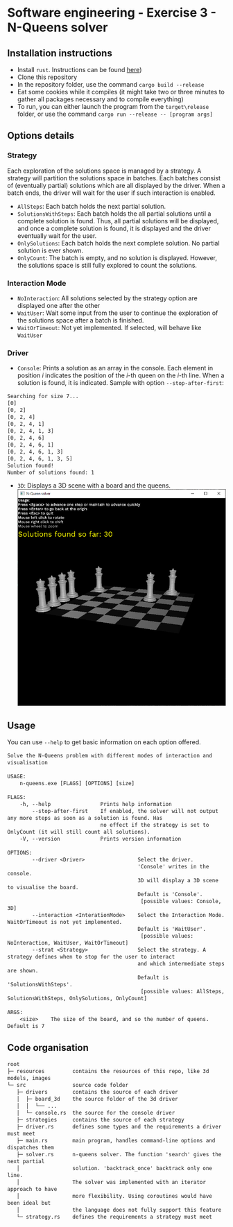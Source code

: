 # Software engineering - Exercise 3 - N-Queens solver

## Installation instructions

- Install `rust`. Instructions can be found [here](https://www.rust-lang.org/tools/install))
- Clone this repository
- In the repository folder, use the command `cargo build --release`
- Eat some cookies while it compiles (it might take two or three minutes to gather all packages necessary and to compile everything)
- To run, you can either launch the program from the `target\release` folder, or use the command `cargo run --release -- [program args]`

## Options details

### Strategy

Each exploration of the solutions space is managed by a strategy. A strategy will partition the solutions space in batches. Each batches consist of (eventually partial) solutions which are all displayed by the driver. When a batch ends, the driver will wait for the user if such interaction is enabled.

- `AllSteps`: Each batch holds the next partial solution.
- `SolutionsWithSteps`: Each batch holds the all partial solutions until a complete solution is found. Thus, all partial solutions will be displayed, and once a complete solution is found, it is displayed and the driver eventually wait for the user.
- `OnlySolutions`: Each batch holds the next complete solution. No partial solution is ever shown.
- `OnlyCount`: The batch is empty, and no solution is displayed. However, the solutions space is still fully explored to count the solutions.

### Interaction Mode

- `NoInteraction`: All solutions selected by the strategy option are displayed one after the other
- `WaitUser`: Wait some input from the user to continue the exploration of the solutions space after a batch is finished.
- `WaitOrTimeout`: Not yet implemented. If selected, will behave like `WaitUser`


### Driver
- `Console`:
	Prints a solution as an array in the console. Each element in position *i* indicates the position of the *i*-th queen on the *i*-th line.
	When a solution is found, it is indicated.
	Sample with option `--stop-after-first`:
```
Searching for size 7...
[0]
[0, 2]
[0, 2, 4]
[0, 2, 4, 1]
[0, 2, 4, 1, 3]
[0, 2, 4, 6]
[0, 2, 4, 6, 1]
[0, 2, 4, 6, 1, 3]
[0, 2, 4, 6, 1, 3, 5]
Solution found!
Number of solutions found: 1
```
- `3D`:
	Displays a 3D scene with a board and the queens.
	![img](resources/3d-driver-sample.png)

## Usage

You can use `--help` to get basic information on each option offered.
```
Solve the N-Queens problem with different modes of interaction and visualisation

USAGE:
    n-queens.exe [FLAGS] [OPTIONS] [size]

FLAGS:
    -h, --help                Prints help information
        --stop-after-first    If enabled, the solver will not output any more steps as soon as a solution is found. Has
                              no effect if the strategy is set to OnlyCount (it will still count all solutions).
    -V, --version             Prints version information

OPTIONS:
        --driver <Driver>                 Select the driver.
                                          'Console' writes in the console.
                                          3D will display a 3D scene to visualise the board.
                                          Default is 'Console'.
                                           [possible values: Console, 3D]
        --interaction <InterationMode>    Select the Interaction Mode. WaitOrTimeout is not yet implemented.
                                          Default is 'WaitUser'.
                                           [possible values: NoInteraction, WaitUser, WaitOrTimeout]
        --strat <Strategy>                Select the strategy. A strategy defines when to stop for the user to interact
                                          and which intermediate steps are shown.
                                          Default is 'SolutionsWithSteps'.
                                           [possible values: AllSteps, SolutionsWithSteps, OnlySolutions, OnlyCount]

ARGS:
    <size>    The size of the board, and so the number of queens. Default is 7
```

## Code organisation

```
root
├─ resources         contains the resources of this repo, like 3d models, images
└─ src               source code folder
   ├─ drivers        contains the source of each driver
   │  ├─ board_3d    the source folder of the 3d driver
   │  │  └── ...
   │  └─ console.rs  the source for the console driver
   ├─ strategies     contains the source of each strategy
   ├─ driver.rs      defines some types and the requirements a driver must meet
   ├─ main.rs        main program, handles command-line options and dispatches them
   ├─ solver.rs      n-queens solver. The function 'search' gives the next partial
   │                 solution. 'backtrack_once' backtrack only one line.
   │                 The solver was implemented with an iterator approach to have
   │                 more flexibility. Using coroutines would have been ideal but
   │                 the language does not fully support this feature
   └─ strategy.rs    defines the requirements a strategy must meet
```